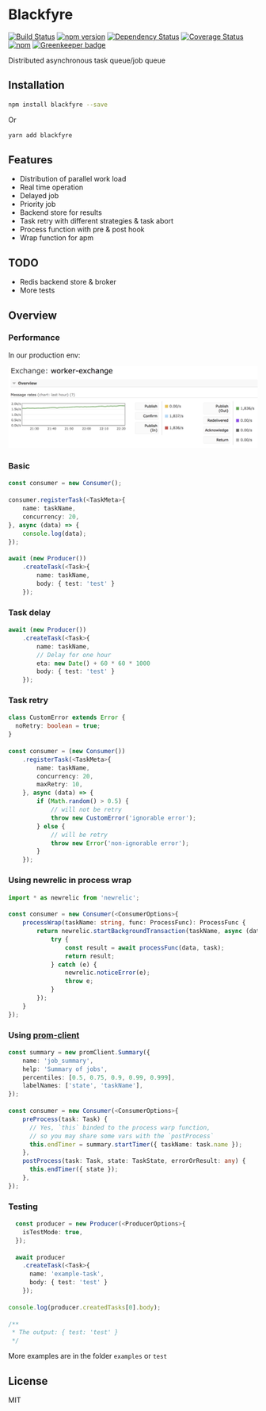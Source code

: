 # Blackfyre

[![Build Status](https://travis-ci.org/xizhibei/blackfyre.svg?branch=master&style=flat)](https://travis-ci.org/xizhibei/blackfyre)
[![npm version](https://badge.fury.io/js/blackfyre.svg?style=flat)](http://badge.fury.io/js/blackfyre)
[![Dependency Status](https://img.shields.io/david/xizhibei/blackfyre.svg?style=flat)](https://david-dm.org/xizhibei/blackfyre)
[![Coverage Status](https://coveralls.io/repos/github/xizhibei/blackfyre/badge.svg?branch=master)](https://coveralls.io/github/xizhibei/blackfyre?branch=master)
[![npm](https://img.shields.io/npm/l/blackfyre.svg)](https://github.com/xizhibei/blackfyre/blob/master/LICENSE) [![Greenkeeper badge](https://badges.greenkeeper.io/xizhibei/blackfyre.svg)](https://greenkeeper.io/)

Distributed asynchronous task queue/job queue

## Installation
```bash
npm install blackfyre --save
```

Or

```bash
yarn add blackfyre
```

## Features

- Distribution of parallel work load
- Real time operation
- Delayed job
- Priority job
- Backend store for results
- Task retry with different strategies & task abort
- Process function with pre & post hook
- Wrap function for apm

## TODO

- Redis backend store & broker
- More tests

## Overview

### Performance

In our production env:

![Rabbitmq mangement snapshot](asserts/rabbitmq-mgr.png)

### Basic
```ts
const consumer = new Consumer();

consumer.registerTask(<TaskMeta>{
    name: taskName,
    concurrency: 20,
}, async (data) => {
    console.log(data);
});

await (new Producer())
    .createTask(<Task>{
        name: taskName,
        body: { test: 'test' }
    });
```

### Task delay
```ts
await (new Producer())
    .createTask(<Task>{
        name: taskName,
        // Delay for one hour
        eta: new Date() + 60 * 60 * 1000
        body: { test: 'test' }
    });
```

### Task retry
```ts
class CustomError extends Error {
  noRetry: boolean = true;
}

const consumer = (new Consumer())
    .registerTask(<TaskMeta>{
        name: taskName,
        concurrency: 20,
        maxRetry: 10,
    }, async (data) => {
        if (Math.random() > 0.5) {
            // will not be retry
            throw new CustomError('ignorable error');
        } else {
            // will be retry
            throw new Error('non-ignorable error');
        }
    });
```

### Using newrelic in process wrap
```ts
import * as newrelic from 'newrelic';

const consumer = new Consumer(<ConsumerOptions>{
    processWrap(taskName: string, func: ProcessFunc): ProcessFunc {
        return newrelic.startBackgroundTransaction(taskName, async (data: any, task: Task) => {
            try {
                const result = await processFunc(data, task);
                return result;
            } catch (e) {
                newrelic.noticeError(e);
                throw e;
            }
        });
    }
});
```

### Using [prom-client](https://github.com/siimon/prom-client)
```ts
const summary = new promClient.Summary({
    name: 'job_summary',
    help: 'Summary of jobs',
    percentiles: [0.5, 0.75, 0.9, 0.99, 0.999],
    labelNames: ['state', 'taskName'],
});

const consumer = new Consumer(<ConsumerOptions>{
    preProcess(task: Task) {
      // Yes, `this` binded to the process warp function,
      // so you may share some vars with the `postProcess`
      this.endTimer = summary.startTimer({ taskName: task.name });
    },
    postProcess(task: Task, state: TaskState, errorOrResult: any) {
      this.endTimer({ state });
    },
});
```

### Testing

```ts
  const producer = new Producer(<ProducerOptions>{
    isTestMode: true,
  });

  await producer
    .createTask(<Task>{
      name: 'example-task',
      body: { test: 'test' }
    });

console.log(producer.createdTasks[0].body);

/**
 * The output: { test: 'test' }
 */

```

More examples are in the folder `examples` or `test`

## License
MIT

